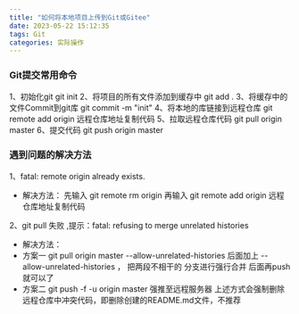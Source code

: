 ```yaml
---
title: "如何将本地项目上传到Git或Gitee"
date: 2023-05-22 15:12:35
tags: Git
categories: 实际操作
---
```

### Git提交常用命令
1、初始化git
git init
2、将项目的所有文件添加到缓存中
git add .
3、将缓存中的文件Commit到git库
git commit -m "init"
4、将本地的库链接到远程仓库
git remote add origin 远程仓库地址复制代码
5、拉取远程仓库代码
git pull origin master
6、提交代码
git push origin master

### 遇到问题的解决方法
1、fatal: remote origin already exists.
- 解决方法：
  先输入 git remote rm origin
  再输入 git remote add origin 远程仓库地址复制代码

2、git pull 失败 ,提示：fatal: refusing to merge unrelated histories
- 解决方法：
- 方案一
  git pull origin master --allow-unrelated-histories
  后面加上 --allow-unrelated-histories ， 把两段不相干的 分支进行强行合并
  后面再push就可以了
- 方案二
  git push -f -u origin master 强推至远程服务器    上述方式会强制删除远程仓库中冲突代码，即删除创建的README.md文件，不推荐
